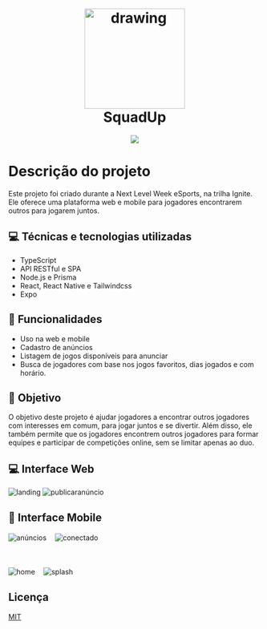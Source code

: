 <h1 align="center"><img src="https://user-images.githubusercontent.com/90652800/213345394-e4fdc7f1-9282-4864-90cd-f3c0205b49e6.svg" alt="drawing" width="200"/>
<br>SquadUp</h1>
<p align="center">
   <img src="http://img.shields.io/static/v1?label=STATUS&message=CONCLUIDO&color=GREEN&style=for-the-badge"/>
</p>

# Descrição do projeto
Este projeto foi criado durante a Next Level Week eSports, na trilha Ignite. 
Ele oferece uma plataforma web e mobile para jogadores encontrarem outros para jogarem juntos.

## 💻 Técnicas e tecnologias utilizadas
- TypeScript
- API RESTful e SPA
- Node.js e Prisma
- React, React Native e Tailwindcss
- Expo

## 🎉 Funcionalidades

- Uso na web e mobile
- Cadastro de anúncios 
- Listagem de jogos disponíveis para anunciar
- Busca de jogadores com base nos jogos favoritos, dias jogados e com horário.

## 🥇 Objetivo

O objetivo deste projeto é ajudar jogadores a encontrar outros jogadores com interesses em comum, para jogar juntos e se divertir. Além disso, ele também permite que os jogadores encontrem outros jogadores para formar equipes e participar de competições online, sem se limitar apenas ao duo.

## 💻 Interface Web

![landing](https://user-images.githubusercontent.com/90652800/213345905-ae4c420f-0a6d-4e07-8806-d33e13fa3e83.png)
![publicaranúncio](https://user-images.githubusercontent.com/90652800/213345917-7a6868cc-e998-4a80-81a0-e00686ac7839.png)


## 📱 Interface Mobile

![anúncios](https://user-images.githubusercontent.com/90652800/213345985-2bc97a8e-644a-4434-9d62-3c6f87e0765b.png)ㅤ
![conectado](https://user-images.githubusercontent.com/90652800/213345991-150f2e5b-8277-4990-a7ea-37a3e143b00a.png)
<p>ㅤ<p/>

![home](https://user-images.githubusercontent.com/90652800/213345993-99808731-e952-4cf5-812b-44762ed38797.png)ㅤ
![splash](https://user-images.githubusercontent.com/90652800/213345996-76b44e2f-6866-46ca-879f-fe0853fad403.png)ㅤㅤㅤㅤㅤㅤㅤㅤㅤㅤㅤㅤㅤㅤㅤㅤ


## Licença

[MIT](https://choosealicense.com/licenses/mit/)
